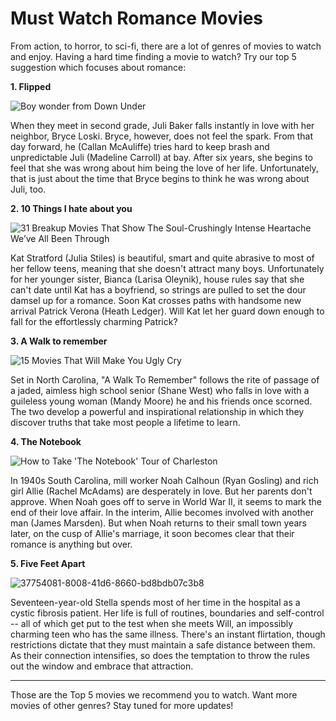 # Must Watch Romance Movies


From action, to horror, to sci-fi, there are a lot of genres of movies to watch and enjoy.
Having a hard time finding a movie to watch? Try our top 5 suggestion which focuses about romance:



**1. Flipped**

![Boy wonder from Down Under](https://user-images.githubusercontent.com/100073912/155253970-7efdbce8-d3e2-4478-8394-de464461ebe5.jpg)

When they meet in second grade, Juli Baker falls instantly in love with her neighbor, Bryce Loski. Bryce, however, does not feel the spark. From that day forward, he (Callan McAuliffe) tries hard to keep brash and unpredictable Juli (Madeline Carroll) at bay. After six years, she begins to feel that she was wrong about him being the love of her life. Unfortunately, that is just about the time that Bryce begins to think he was wrong about Juli, too.



**2. 10 Things I hate about you**

![31 Breakup Movies That Show The Soul-Crushingly Intense Heartache We’ve All Been Through](https://user-images.githubusercontent.com/100073912/155246620-87568e3b-8002-4eae-8ab6-a0651084cab6-small.png)

Kat Stratford (Julia Stiles) is beautiful, smart and quite abrasive to most of her fellow teens, meaning that she doesn't attract many boys. Unfortunately for her younger sister, Bianca (Larisa Oleynik), house rules say that she can't date until Kat has a boyfriend, so strings are pulled to set the dour damsel up for a romance. Soon Kat crosses paths with handsome new arrival Patrick Verona (Heath Ledger). Will Kat let her guard down enough to fall for the effortlessly charming Patrick?



**3. A Walk to remember**

![15 Movies That Will Make You Ugly Cry](https://user-images.githubusercontent.com/100073912/155246883-6b7eb9cc-fc20-45d2-8f83-03af053f0aed-small.jpg)

Set in North Carolina, "A Walk To Remember" follows the rite of passage of a jaded, aimless high school senior (Shane West) who falls in love with a guileless young woman (Mandy Moore) he and his friends once scorned. The two develop a powerful and inspirational relationship in which they discover truths that take most people a lifetime to learn.



**4. The Notebook**

![How to Take 'The Notebook' Tour of Charleston](https://user-images.githubusercontent.com/100073912/155246916-ca09103b-7647-4de5-8a9a-ffd56bd16c75-small.jpg)

In 1940s South Carolina, mill worker Noah Calhoun (Ryan Gosling) and rich girl Allie (Rachel McAdams) are desperately in love. But her parents don't approve. When Noah goes off to serve in World War II, it seems to mark the end of their love affair. In the interim, Allie becomes involved with another man (James Marsden). But when Noah returns to their small town years later, on the cusp of Allie's marriage, it soon becomes clear that their romance is anything but over.



**5. Five Feet Apart**

![37754081-8008-41d6-8660-bd8bdb07c3b8](https://user-images.githubusercontent.com/100073912/155246929-997bec2f-cdae-4850-a76c-88c677ee7425-small.jpg)

Seventeen-year-old Stella spends most of her time in the hospital as a cystic fibrosis patient. Her life is full of routines, boundaries and self-control -- all of which get put to the test when she meets Will, an impossibly charming teen who has the same illness. There's an instant flirtation, though restrictions dictate that they must maintain a safe distance between them. As their connection intensifies, so does the temptation to throw the rules out the window and embrace that attraction.



---------------------------------------------------------------------------------------------------------------------------------------------------------------------------------



Those are the Top 5 movies we recommend you to watch. Want more movies of other genres? Stay tuned for more updates!
